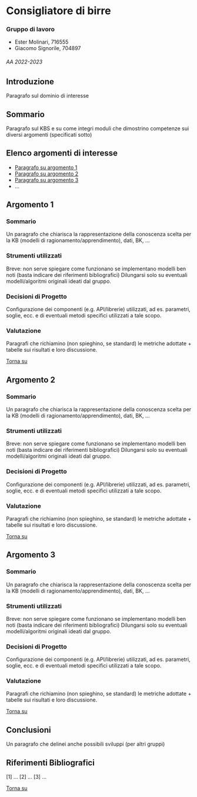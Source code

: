 # Consigliatore di birre

### Gruppo di lavoro
- Ester Molinari, 716555
- Giacomo Signorile, 704897

###### AA 2022-2023

## Introduzione
Paragrafo sul dominio di interesse

## Sommario
Paragrafo sul KBS e su come integri moduli che dimostrino competenze sui diversi argomenti (specificati sotto)

## Elenco argomenti di interesse
- [Paragrafo su argomento 1](#argomento-1)
- [Paragrafo su argomento 2](#argomento-2)
- [Paragrafo su argomento 3](#argomento-3)
- ...

## Argomento 1

### Sommario
Un paragrafo che chiarisca la rappresentazione della conoscenza scelta per la KB (modelli di ragionamento/apprendimento), dati, BK, ...

### Strumenti utilizzati
Breve: non serve spiegare come funzionano se implementano modelli ben noti (basta indicare dei riferimenti bibliografici)
Dilungarsi solo su eventuali modelli/algoritmi originali ideati dal gruppo.

### Decisioni di Progetto
Configurazione dei componenti (e.g. API/librerie) utilizzati, ad es. parametri, soglie, ecc. e di eventuali metodi specifici utilizzati a tale scopo.

### Valutazione
Paragrafi che richiamino (non spieghino, se standard) le metriche adottate + tabelle sui risultati e loro discussione.

[Torna su](#elenco-argomenti-di-interesse)

## Argomento 2

### Sommario
Un paragrafo che chiarisca la rappresentazione della conoscenza scelta per la KB (modelli di ragionamento/apprendimento), dati, BK, ...

### Strumenti utilizzati
Breve: non serve spiegare come funzionano se implementano modelli ben noti (basta indicare dei riferimenti bibliografici)
Dilungarsi solo su eventuali modelli/algoritmi originali ideati dal gruppo.

### Decisioni di Progetto
Configurazione dei componenti (e.g. API/librerie) utilizzati, ad es. parametri, soglie, ecc. e di eventuali metodi specifici utilizzati a tale scopo.

### Valutazione
Paragrafi che richiamino (non spieghino, se standard) le metriche adottate + tabelle sui risultati e loro discussione.

[Torna su](#elenco-argomenti-di-interesse)

## Argomento 3

### Sommario
Un paragrafo che chiarisca la rappresentazione della conoscenza scelta per la KB (modelli di ragionamento/apprendimento), dati, BK, ...

### Strumenti utilizzati
Breve: non serve spiegare come funzionano se implementano modelli ben noti (basta indicare dei riferimenti bibliografici)
Dilungarsi solo su eventuali modelli/algoritmi originali ideati dal gruppo.

### Decisioni di Progetto
Configurazione dei componenti (e.g. API/librerie) utilizzati, ad es. parametri, soglie, ecc. e di eventuali metodi specifici utilizzati a tale scopo.

### Valutazione
Paragrafi che richiamino (non spieghino, se standard) le metriche adottate + tabelle sui risultati e loro discussione.

[Torna su](#elenco-argomenti-di-interesse)

## Conclusioni
Un paragrafo che delinei anche possibili sviluppi (per altri gruppi)

## Riferimenti Bibliografici
[1] ...
[2] ...
[3] ...

[Torna su](#elenco-argomenti-di-interesse)

